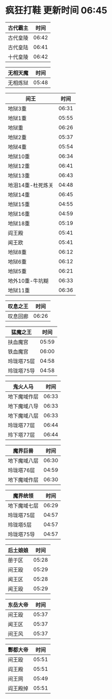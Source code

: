 # 疯狂打鞋 更新时间 06:45

| 古代霸主   | 时间    |
|--------|-------|
| 古代皇陵 | 06:42 |
| 古代皇陆 | 06:41 |
| 十代皇陵 | 06:42 |

| 无相天魔   | 时间    |
|--------|-------|
| 无相炼狱 | 05:48 |

| 间王   | 时间    |
|--------|-------|
| 地狱3重 | 06:31 |
| 地狱1重 | 05:55 |
| 地狱重 | 06:26 |
| 地狱2重 | 05:37 |
| 地狱4重 | 05:54 |
| 地狱10重 | 06:34 |
| 地狱12重 | 06:41 |
| 地狱13重 | 06:43 |
| 地泪14重-杜死炼关 | 04:48 |
| 地狱14重 | 06:45 |
| 地狱15重 | 04:55 |
| 地狱16重 | 04:59 |
| 地狱18重 | 05:19 |
| 阎王殿 | 05:41 |
| 闻王欧 | 05:41 |
| 地狱8重 | 06:12 |
| 地狱6重 | 06:12 |
| 地狱5重 | 06:21 |
| 地外10重-牛坑糊 | 06:33 |
| 地狱11重 | 06:36 |

| 叹息之王   | 时间    |
|--------|-------|
| 叹息回廊 | 06:26 |

| 猛魔之王   | 时间    |
|--------|-------|
| 扶血魔宫 | 05:59 |
| 铁血魔宫 | 06:00 |
| 玲珑塔75层 | 04:58 |
| 玲珑塔75导 | 04:58 |

| 鬼火人马   | 时间    |
|--------|-------|
| 地下魔域作层 | 06:33 |
| 地下魔域八导 | 06:33 |
| 地下魔域八层 | 06:33 |
| 玲珑塔77层 | 06:44 |
| 玲下塔77层 | 06:44 |

| 魔界巨兽   | 时间    |
|--------|-------|
| 地下魔域八层 | 06:30 |
| 玲珑塔76层 | 04:59 |
| 地下魔域作层 | 06:30 |

| 魔界统领   | 时间    |
|--------|-------|
| 地下魔域七层 | 06:29 |
| 玲珑塔75层 | 04:57 |
| 玲珑塔5层 | 04:57 |
| 玲珑塔75导 | 04:57 |

| 后土娘娘   | 时间    |
|--------|-------|
| 册于区 | 05:28 |
| 间王殴 | 05:29 |
| 闻王区 | 05:28 |
| 闻王殴 | 05:29 |

| 东岳大帝   | 时间    |
|--------|-------|
| 间王殴 | 05:37 |
| 闻王区 | 05:37 |
| 间王风 | 05:37 |

| 酆都大帝   | 时间    |
|--------|-------|
| 间王殴 | 05:51 |
| 阎王殿 | 05:51 |
| 间王网 | 05:49 |
| 阎王殿掉 | 05:51 |